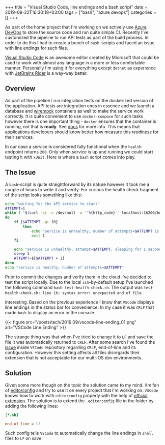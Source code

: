 +++
title = "Visual Studio Code, line endings and a bash script"
date = 2019-09-22T16:30:18+03:00
tags = ["bash", "azure devops"]
categories = []
+++

As part of the home project that I'm working on we actively use [Azure DevOps](https://azure.microsoft.com/en-us/services/devops/) to store the source code and run quite simple CI. Recently I've customized the pipeline to run API tests as part of the build process. In order to do this I had to create a bunch of `bash`-scripts and faced an issue with line endings for such files.

[Visual Studio Code](https://code.visualstudio.com/) is an awesome editor created by Microsoft that could be used to work with almost any language in a more or less comfortable manner. Personally I'm using it for everything except `dotnet` as experience with [JetBrains Rider](https://www.jetbrains.com/rider/) is a way-way better.

## Overview

As part of the pipeline I run integration tests on the dockerized version of the application. API tests are integration ones in essence and we launch a database and [wiremock](http://wiremock.org/) containers as well to make the service work correctly. It is quite convenient to use `docker-compose` for such tasks however there is one important thing - `docker` ensures that the container is running, not that is **ready**. See [docs](https://docs.docker.com/compose/startup-order/) for more info. This means that applications developers should know better how measure this _readiness_ for their services.

In our case a service is considered fully functional when the `health` endpoint returns `200`. Only when service is up and running we could start testing it with `xUnit`. Here is where a `bash` script comes into play.

## The Issue

A `bash`-script is quite straightforward by its nature however it took me a couple of hours to write it and verify. For curious the health check fragment of the script looks something like this:

```sh
echo "waiting for the API service to start"
ATTEMPT=1
while [ "$(curl -sL -o /dev/null -w ''%{http_code}'' localhost:16200/health)" != "200" ]
do
    if [$ATTEMPT -gt 10]
        then
            echo "service is unhealthy, number of attempts=$ATTEMPT is exceeded"
            exit 1
    fi

    echo "service is unhealthy, attempt=$ATTEMPT, sleeping for 1 second"
    sleep 1
    ATTEMPT=$[$ATTEMPT + 1]
done
echo "service is healthy, number of attempts=$ATTEMPT"
```

Prior to commit the changes and verify them in the cloud I've decided to test the script locally. Due to the local `zsh`-by-default setup I've launched the following command `bash test-health-check.sh`. The output was `test-health-check.sh: line 16: syntax error: unexpected end of file`.

Interesting. Based on the previous experience I know that `VSCode` displays line endings in the status bar for convenience. In my case it was `CRLF` that made `bash` to display an error in the console.

{{< figure src="/posts/tech/2019.09/vscode-line-ending_01.png" alt="VSCode Line Ending" >}}

The strange thing was that when I've tried to change it to `LF` and save the file it was automatically returned to `CRLF`. After some search I've found the [issue](https://github.com/Microsoft/vscode/issues/2957) inside `VSCode` repository regarding `CRLF`, end-of-line and its configuration. However this setting affects all files disregards their extension that is not acceptable for our multi-OS dev environments.

## Solution

Given some more though on the topic the solution came to my mind. I\m fan of [editorconfig](https://editorconfig.org/) and try to use it on every project that I'm working on. `VSCode` knows how to work with `editorconfig` properly with the help of [official extension](https://marketplace.visualstudio.com/items?itemName=EditorConfig.EditorConfig). The solution is to extend the `.editorconfig` file in the folder by adding the following lines:

```ini
[*.sh]

end_of_line = lf
```

Such config tells `VSCode` to automatically change the line endings in `shell` files to `LF` on save.
